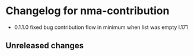 # Changelog for nma-contribution
- 0.1.1.0 fixed bug contribution flow in minimum when list was empty l.171

## Unreleased changes
